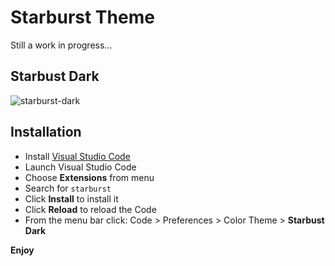 # Starburst Theme

Still a work in progress...

## Starbust Dark

![starburst-dark](https://d.pr/i/c01Le3.png)

## Installation

- Install [Visual Studio Code](https://code.visualstudio.com/)
- Launch Visual Studio Code
- Choose **Extensions** from menu
- Search for `starburst`
- Click **Install** to install it
- Click **Reload** to reload the Code
- From the menu bar click: Code > Preferences > Color Theme > **Starbust Dark**

**Enjoy**
